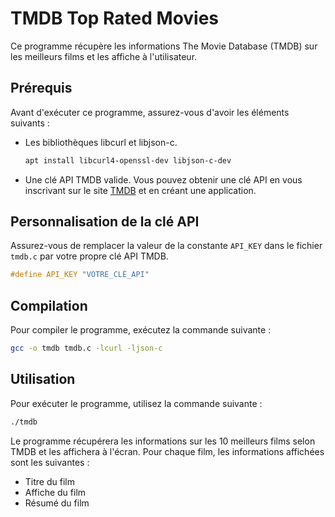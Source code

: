 # TMDB Top Rated Movies

Ce programme récupère les informations The Movie Database (TMDB) sur les meilleurs films et les affiche à l'utilisateur.

## Prérequis

Avant d'exécuter ce programme, assurez-vous d'avoir les éléments suivants :

- Les bibliothèques libcurl et libjson-c.
  
  ```bash
  apt install libcurl4-openssl-dev libjson-c-dev
  ```
  
- Une clé API TMDB valide. Vous pouvez obtenir une clé API en vous inscrivant sur le site [TMDB](https://www.themoviedatabase.org) et en créant une application.

## Personnalisation de la clé API

Assurez-vous de remplacer la valeur de la constante `API_KEY` dans le fichier `tmdb.c` par votre propre clé API TMDB.

```c
#define API_KEY "VOTRE_CLÉ_API"
```

## Compilation

Pour compiler le programme, exécutez la commande suivante :

```bash
gcc -o tmdb tmdb.c -lcurl -ljson-c
```

## Utilisation

Pour exécuter le programme, utilisez la commande suivante :

```bash
./tmdb
```

Le programme récupérera les informations sur les 10 meilleurs films selon TMDB et les affichera à l'écran.
Pour chaque film, les informations affichées sont les suivantes :

- Titre du film
- Affiche du film
- Résumé du film
